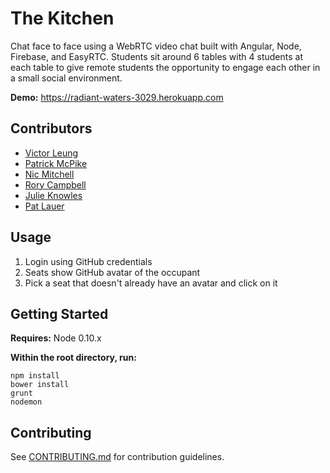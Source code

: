 # The Kitchen

Chat face to face using a WebRTC video chat built with Angular, Node, Firebase, and EasyRTC. Students sit around 6 tables with 4 students at each table to give remote students the opportunity to engage each other in a small social environment.

**Demo:** https://radiant-waters-3029.herokuapp.com

## Contributors

- [Victor Leung](https://github.com/victorleungtw)
- [Patrick McPike](https://github.com/mcpike)
- [Nic Mitchell](https://github.com/nicmitchell)
- [Rory Campbell](https://github.com/roryc89)
- [Julie Knowles](https://github.com/JulieMarie)
- [Pat Lauer](https://github.com/plauer) 

## Usage

1. Login using GitHub credentials
1. Seats show GitHub avatar of the occupant
1. Pick a seat that doesn't already have an avatar and click on it

## Getting Started

**Requires:** Node 0.10.x

**Within the root directory, run:**

    npm install
    bower install
    grunt
    nodemon


## Contributing

See [CONTRIBUTING.md](CONTRIBUTING.md) for contribution guidelines.

